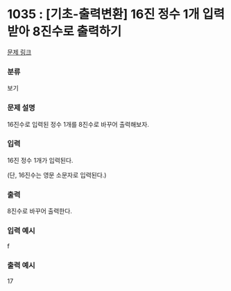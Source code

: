 # 1035 : [기초-출력변환] 16진 정수 1개 입력받아 8진수로 출력하기

[문제 링크](https://www.codeup.kr/problem.php?id=1035)

### 분류

보기

### 문제 설명

<p>16진수로 입력된 정수 1개를 8진수로 바꾸어 출력해보자.</p>

### 입력

<p>16진 정수 1개가 입력된다.</p>
<p>(단, 16진수는 영문 소문자로 입력된다.)</p>

### 출력

<p>8진수로 바꾸어 출력한다.</p>

### 입력 예시

<p>f</p>

### 출력 예시

<p>17</p>

